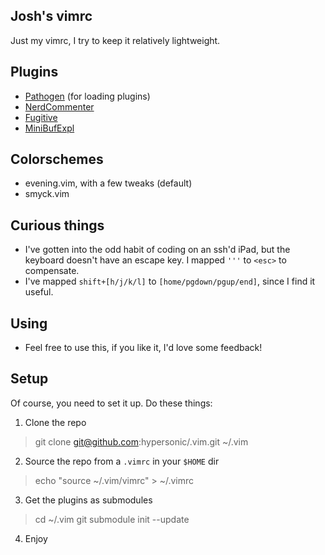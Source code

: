 Josh's vimrc
------------

Just my vimrc, I try to keep it relatively lightweight.

Plugins
-------
- [Pathogen](https://github.com/tpope/vim-pathogen) (for loading plugins)
- [NerdCommenter](https://github.com/scrooloose/nerdcommenter)
- [Fugitive](https://github.com/tpope/vim-fugitive)
- [MiniBufExpl](https://github.com/fholgado/minibufexpl.vim)

Colorschemes
------------
- evening.vim, with a few tweaks (default)
- smyck.vim

Curious things
--------------
- I've gotten into the odd habit of coding on an ssh'd iPad, but the keyboard doesn't have an escape key. I mapped `'''` to `<esc>` to compensate.
- I've mapped `shift+[h/j/k/l]` to `[home/pgdown/pgup/end]`, since I find it useful.

Using
-----
- Feel free to use this, if you like it, I'd love some feedback!

Setup
-----
Of course, you need to set it up.
Do these things:

1. Clone the repo
> git clone git@github.com:hypersonic/.vim.git ~/.vim

2. Source the repo from a `.vimrc` in your `$HOME` dir
> echo "source ~/.vim/vimrc" > ~/.vimrc

3. Get the plugins as submodules
> cd ~/.vim
> git submodule init --update

4. Enjoy
